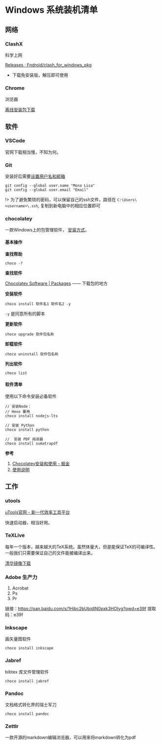 # Windows 系统装机清单

## 网络

### ClashX

科学上网

[Releases · Fndroid/clash_for_windows_pkg](https://github.com/Fndroid/clash_for_windows_pkg/releases)
+ 下载免安装版，解压即可使用

### Chrome

浏览器

[离线安装包下载](https://support.google.com/chrome/answer/95346?co=GENIE.Platform%3DDesktop&hl=zh-Hans#zippy=%2Cwindows)


## 软件

### VSCode

官网下载相当慢，不知为何。

### Git

安装好后需要[设置用户名和邮箱](https://docs.github.com/zh/get-started/getting-started-with-git/setting-your-username-in-git)

```shell
git config --global user.name "Mona Lisa"
git config --global user.email "Email"
```

!> 为了避免繁琐的密码，可以保留自己的ssh文件，路径在 `C:\Users\<username>\.ssh`, 复制到新电脑中的相应位置即可


### chocolatey

一款Windows上的包管理软件， [安装方式](https://chocolatey.org/install)。

#### 基本操作

**查找帮助**

```shell
choco -?
```

**查找软件**

[Chocolatey Software | Packages](https://community.chocolatey.org/packages) —— 下载包的地方

**安装软件**

```shell
choco install 软件名1 软件名2 -y
```

`-y` 是同意所有的脚本


**更新软件**

```shell
choco upgrade 软件包名称
```

**卸载软件**

```shell
choco uninstall 软件包名称
```

**列出软件**

```shell
choco list
```

#### 软件清单
使用以下命令安装必备软件
```shell
// 安装Node：
// Hexo 要用
choco install nodejs-lts  

// 安装 Python
choco install python

//  安装 PDF 阅读器
choco install sumatrapdf
```

**参考**
1. [Chocolatey安装和使用 - 掘金](https://juejin.cn/post/6994715287178182693)
2. [使用说明](https://docs.chocolatey.org/en-us/choco/setup)

## 工作

### utools

[uTools官网 - 新一代效率工具平台](https://www.u.tools/)

快速启动器，相当好用。

### TeXLive

每年一个版本，越来越大的TeX系统。虽然体量大，但是能保证TeX的可编译性。一般我们只需要保证自己的文件能被编译出来。

[清华镜像下载](https://mirrors.tuna.tsinghua.edu.cn/CTAN/systems/texlive/Images/texlive2023-20230313.iso)

### Adobe 生产力

1. Acrobat
2. Ps
3. Pr

链接：https://pan.baidu.com/s/1Hibc2bUbidIN0pxk3HOIyg?pwd=e39f 
提取码：e39f 

### Inkscape

画矢量图软件

```shell
choco install inkscape
```
### Jabref

bibtex 库文件管理软件

```shell
choco install jabref
```

### Pandoc

文档格式转化界的瑞士军刀

```shell
choco install pandoc
```

### Zettlr

一款开源的markdown编辑浏览器，可以用来将markdown转化为pdf